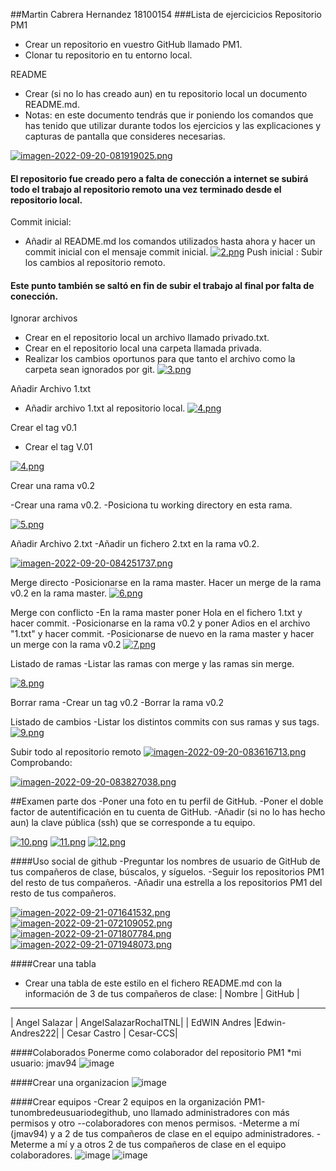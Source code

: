 ##Martin Cabrera Hernandez 18100154
###Lista de ejercicicios
Repositorio PM1
- Crear un repositorio en vuestro GitHub llamado PM1. 
- Clonar tu repositorio en tu entorno local.

README
- Crear (si no lo has creado aun) en tu repositorio local un documento README.md. 
- Notas: en este documento tendrás que ir poniendo los comandos que has tenido que utilizar durante todos los ejercicios y las explicaciones y capturas de pantalla que consideres necesarias.

[![imagen-2022-09-20-081919025.png](https://i.postimg.cc/mDcfQrQT/imagen-2022-09-20-081919025.png)](https://postimg.cc/62NmKtjP)

#### El repositorio fue creado pero a falta de conección a internet se subirá todo el trabajo al repositorio remoto una vez terminado desde el repositorio local.

Commit inicial:
- Añadir al README.md los comandos utilizados hasta ahora y hacer un commit inicial con el mensaje commit inicial. 
[![2.png](https://i.postimg.cc/DzFWz93v/2.png)](https://postimg.cc/hXy4y3G6)
Push inicial :
Subir los cambios al repositorio remoto.
#### Este punto también se saltó en fin de subir el trabajo al final por falta de conección.

Ignorar archivos 
- Crear en el repositorio local un archivo llamado privado.txt. 
- Crear en el repositorio local una carpeta llamada privada. 
- Realizar los cambios oportunos para que tanto el archivo como la carpeta sean ignorados por git.
[![3.png](https://i.postimg.cc/qq9qHYGd/3.png)](https://postimg.cc/p5JRDs70)


Añadir Archivo 1.txt
- Añadir archivo 1.txt al repositorio local.
[![4.png](https://i.postimg.cc/pLKhR27c/4.png)](https://postimg.cc/NKffxwQR)

Crear el tag v0.1 
- Crear el tag V.01

[![4.png](https://i.postimg.cc/pLKhR27c/4.png)](https://postimg.cc/NKffxwQR)

Crear una rama v0.2

-Crear una rama v0.2. 
-Posiciona tu working directory en esta rama. 

[![5.png](https://i.postimg.cc/k5c2RT7x/5.png)](https://postimg.cc/QBF8Rk9t)

Añadir Archivo 2.txt 
-Añadir un fichero 2.txt en la rama v0.2.

[![imagen-2022-09-20-084251737.png](https://i.postimg.cc/HWZTKVY4/imagen-2022-09-20-084251737.png)](https://postimg.cc/w3NKRxs7)


Merge directo
-Posicionarse en la rama master. 
Hacer un merge de la rama v0.2 en la rama master. 
[![6.png](https://i.postimg.cc/fTtSq7vN/6.png)](https://postimg.cc/WhV4hkKW)

Merge con conflicto 
-En la rama master poner Hola en el fichero 1.txt y hacer commit. 
-Posicionarse en la rama v0.2 y poner Adios en el archivo "1.txt" y hacer commit. 
-Posicionarse de nuevo en la rama master y hacer un merge con la rama v0.2
[![7.png](https://i.postimg.cc/x8k87YMR/7.png)](https://postimg.cc/MfSzMCsM)

Listado de ramas 
-Listar las ramas con merge y las ramas sin merge. 

[![8.png](https://i.postimg.cc/d1VL2G0g/8.png)](https://postimg.cc/67FWw2nh)


Borrar rama
-Crear un tag v0.2
-Borrar la rama v0.2


Listado de cambios 
-Listar los distintos commits con sus ramas y sus tags. 
[![9.png](https://i.postimg.cc/mDph8hzk/9.png)](https://postimg.cc/9RTWfmBH)

Subir todo al repositorio remoto 
[![imagen-2022-09-20-083616713.png](https://i.postimg.cc/gjMnJsbg/imagen-2022-09-20-083616713.png)](https://postimg.cc/m1HbpQD9)
Comprobando:

[![imagen-2022-09-20-083827038.png](https://i.postimg.cc/VvP3tPm6/imagen-2022-09-20-083827038.png)](https://postimg.cc/JDK6wgyV)


##Examen parte dos 
-Poner una foto en tu perfil de GitHub. 
-Poner el doble factor de autentificación en tu cuenta de GitHub. 
-Añadir (si no lo has hecho aun) la clave pública (ssh) que se corresponde a tu equipo. 

[![10.png](https://i.postimg.cc/1XGSHTqh/10.png)](https://postimg.cc/Pv50fSy2)
[![11.png](https://i.postimg.cc/zXN8BJsJ/11.png)](https://postimg.cc/qg19DdBY)
[![12.png](https://i.postimg.cc/c1wd0K59/12.png)](https://postimg.cc/Z0bGLqmp)

####Uso social de github
-Preguntar los nombres de usuario de GitHub de tus compañeros de clase, búscalos, y síguelos.
-Seguir los repositorios PM1 del resto de tus compañeros. 
-Añadir una estrella a los repositorios PM1 del resto de tus compañeros. 

[![imagen-2022-09-21-071641532.png](https://i.postimg.cc/KjRpNpsc/imagen-2022-09-21-071641532.png)](https://postimg.cc/GTnj3KC6)
[![imagen-2022-09-21-072109052.png](https://i.postimg.cc/d1mn9PBK/imagen-2022-09-21-072109052.png)](https://postimg.cc/PpJmt796)
[![imagen-2022-09-21-071807784.png](https://i.postimg.cc/PxZQ5Gcw/imagen-2022-09-21-071807784.png)](https://postimg.cc/PpXwS7dX)
[![imagen-2022-09-21-071948073.png](https://i.postimg.cc/vZFM45cx/imagen-2022-09-21-071948073.png)](https://postimg.cc/mtwKqz3T)

####Crear una tabla 
- Crear una tabla de este estilo en el fichero README.md con la información de 3 de tus compañeros de clase: 
| Nombre   		  | GitHub   |
---------------------------------------
| Angel Salazar | AngelSalazarRochaITNL|
| EdWIN Andres  |Edwin-Andres222|
|  Cesar Castro | Cesar-CCS|

####Colaborados 
Ponerme como colaborador del repositorio PM1 *mi usuario: jmav94 
![image](https://user-images.githubusercontent.com/78859111/191503087-2c65f2de-6542-4088-a2a5-bd831b167755.png)

####Crear una organizacion
![image](https://user-images.githubusercontent.com/78859111/191503490-68368b76-1fb0-4514-b51f-862bc1e2e009.png)

####Crear equipos 
-Crear 2 equipos en la organización PM1-tunombredeusuariodegithub, uno llamado administradores con más permisos y otro --colaboradores con menos permisos. 
-Meterme a mí (jmav94) y a 2 de tus compañeros de clase en el equipo administradores. 
-Meterme a mí y a otros 2 de tus compañeros de clase en el equipo colaboradores. 
![image](https://user-images.githubusercontent.com/78859111/191504448-e0044801-2247-45ac-863b-ecc09b1a87ed.png)
![image](https://user-images.githubusercontent.com/78859111/191504812-47cbba20-0475-4a9b-a127-9cfcfc4853ea.png)





